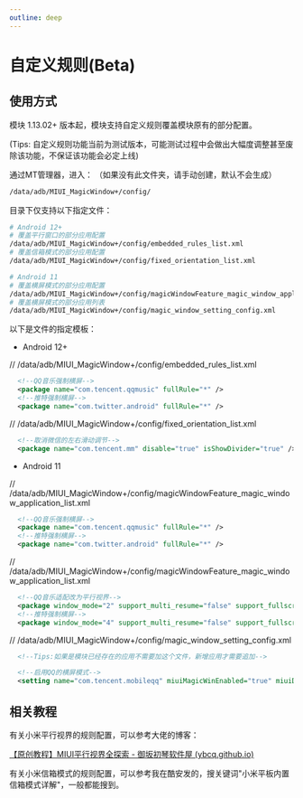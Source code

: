 ```yaml
---
outline: deep
---
```


# 自定义规则(Beta)

## 使用方式

模块 1.13.02+ 版本起，模块支持自定义规则覆盖模块原有的部分配置。

(Tips: 自定义规则功能当前为测试版本，可能测试过程中会做出大幅度调整甚至废除该功能，不保证该功能会必定上线)

通过MT管理器，进入：
（如果没有此文件夹，请手动创建，默认不会生成）

```bash
/data/adb/MIUI_MagicWindow+/config/
```

目录下仅支持以下指定文件：

```bash
# Android 12+
# 覆盖平行窗口的部分应用配置
/data/adb/MIUI_MagicWindow+/config/embedded_rules_list.xml
# 覆盖信箱模式的部分应用配置
/data/adb/MIUI_MagicWindow+/config/fixed_orientation_list.xml
```

```bash
# Android 11
# 覆盖横屏模式的部分应用配置
/data/adb/MIUI_MagicWindow+/config/magicWindowFeature_magic_window_application_list.xml
# 覆盖横屏模式的部分应用列表
/data/adb/MIUI_MagicWindow+/config/magic_window_setting_config.xml
```

以下是文件的指定模板：

- Android 12+

// /data/adb/MIUI_MagicWindow+/config/embedded_rules_list.xml
```xml
  <!--QQ音乐强制横屏-->
  <package name="com.tencent.qqmusic" fullRule="*" />
  <!--推特强制横屏-->
  <package name="com.twitter.android" fullRule="*" />
```

// /data/adb/MIUI_MagicWindow+/config/fixed_orientation_list.xml
```xml
  <!--取消微信的左右滑动调节-->
  <package name="com.tencent.mm" disable="true" isShowDivider="true" />
```

- Android 11

// /data/adb/MIUI_MagicWindow+/config/magicWindowFeature_magic_window_application_list.xml
```xml
  <!--QQ音乐强制横屏-->
  <package name="com.tencent.qqmusic" fullRule="*" />
  <!--推特强制横屏-->
  <package name="com.twitter.android" fullRule="*" />
```

// /data/adb/MIUI_MagicWindow+/config/magicWindowFeature_magic_window_application_list.xml
```xml
  <!--QQ音乐适配改为平行视界-->
  <package window_mode="2" support_multi_resume="false" support_fullscreen_video="true" support_camera_preview="true" is_scaled="false" need_relaunch="false" default_setting="" is_dragable="true" is_left_window_one_third="" notch_adapt="false" version="" home="" name="com.tencent.qqmusic" />
  <!--推特强制横屏-->
  <package window_mode="4" support_multi_resume="false" support_fullscreen_video="true" support_camera_preview="true" is_scaled="false" need_relaunch="false" default_setting="" is_dragable="true" is_left_window_one_third="" notch_adapt="false" version="" home="" name="com.twitter.android" />
```

// /data/adb/MIUI_MagicWindow+/config/magic_window_setting_config.xml
```xml
  <!--Tips:如果是模块已经存在的应用不需要加这个文件，新增应用才需要追加-->

  <!--启用QQ的横屏模式-->
  <setting name="com.tencent.mobileqq" miuiMagicWinEnabled="true" miuiDialogShown="false" miuiDragMode="0"/>
```


## 相关教程

有关小米平行视界的规则配置，可以参考大佬的博客：

[【原创教程】MIUI平行视界全探索 - 御坂初琴软件屋 (ybcq.github.io)](https://ybcq.github.io/2023/02/12/【原创教程】MIUI平行视界全探索/)


有关小米信箱模式的规则配置，可以参考我在酷安发的，搜关键词"小米平板内置信箱模式详解"，一般都能搜到。


